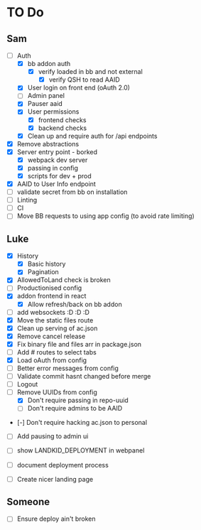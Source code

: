 # TO Do

## Sam

* [ ] Auth
  * [x] bb addon auth
    * [x] verify loaded in bb and not external
      * [x] verify QSH to read AAID
  * [x] User login on front end (oAuth 2.0)
  * [ ] Admin panel
  * [x] Pauser aaid
  * [x] User permissions
    * [x] frontend checks
    * [x] backend checks
  * [x] Clean up and require auth for /api endpoints
* [x] Remove abstractions
* [x] Server entry point - borked
  * [x] webpack dev server
  * [x] passing in config
  * [x] scripts for dev + prod
* [x] AAID to User Info endpoint
* [ ] validate secret from bb on installation
* [ ] Linting
* [ ] CI
* [ ] Move BB requests to using app config (to avoid rate limiting)

## Luke

* [x] History
  * [x] Basic history
  * [x] Pagination
* [x] AllowedToLand check is broken
* [ ] Productionised config
* [x] addon frontend in react
  * [x] Allow refresh/back on bb addon
* [ ] add websockets :D :D :D
* [x] Move the static files route
* [x] Clean up serving of ac.json
* [x] Remove cancel release
* [x] Fix binary file and files arr in package.json
* [ ] Add # routes to select tabs
* [x] Load oAuth from config
* [ ] Better error messages from config
* [ ] Validate commit hasnt changed before merge
* [ ] Logout
* [ ] Remove UUIDs from config
  * [x] Don't require passing in repo-uuid
  * [ ] Don't require admins to be AAID
* [-] Don't require hacking ac.json to personal
* [ ] Add pausing to admin ui
* [ ] show LANDKID_DEPLOYMENT in webpanel
* [ ] document deployment process
* [ ] Create nicer landing page


## Someone

* [ ] Ensure deploy ain't broken
